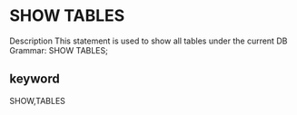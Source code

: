 # SHOW TABLES
Description
This statement is used to show all tables under the current DB
Grammar:
SHOW TABLES;

## keyword
SHOW,TABLES
